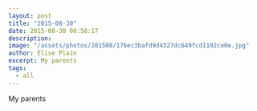 ```yaml
---
layout: post
title: "2015-08-30"
date: 2015-08-30 06:58:17
description: 
image: "/assets/photos/201508/176ec3bafd9d4327dc649fcd1192ce0e.jpg"
author: Elise Plain
excerpt: My parents
tags: 
  - all
---
```


My parents
<p></p>
